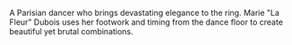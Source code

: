 A Parisian dancer who brings devastating elegance to the ring. Marie "La Fleur" Dubois uses her footwork and timing from the dance floor to create beautiful yet brutal combinations.